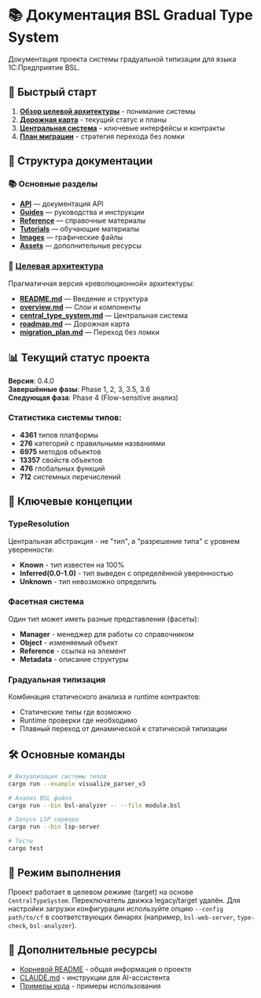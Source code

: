 # 📚 Документация BSL Gradual Type System

Документация проекта системы градуальной типизации для языка 1С:Предприятие BSL.

## 🚀 Быстрый старт

1. **[Обзор целевой архитектуры](reference/target_architecture/overview.md)** - понимание системы
2. **[Дорожная карта](reference/target_architecture/roadmap.md)** - текущий статус и планы
3. **[Центральная система](reference/target_architecture/central_type_system.md)** - ключевые интерфейсы и контракты
4. **[План миграции](reference/target_architecture/migration_plan.md)** - стратегия перехода без ломки

## 📂 Структура документации

### 📚 Основные разделы
- **[API](api/)** — документация API
- **[Guides](guides/)** — руководства и инструкции
- **[Reference](reference/)** — справочные материалы
- **[Tutorials](tutorials/)** — обучающие материалы
- **[Images](images/)** — графические файлы
- **[Assets](assets/)** — дополнительные ресурсы

### 🎯 [Целевая архитектура](reference/target_architecture/)
Прагматичная версия «революционной» архитектуры:
- **[README.md](reference/target_architecture/README.md)** — Введение и структура
- **[overview.md](reference/target_architecture/overview.md)** — Слои и компоненты
- **[central_type_system.md](reference/target_architecture/central_type_system.md)** — Центральная система
- **[roadmap.md](reference/target_architecture/roadmap.md)** — Дорожная карта
- **[migration_plan.md](reference/target_architecture/migration_plan.md)** — Переход без ломки

## 📊 Текущий статус проекта

**Версия**: 0.4.0  
**Завершённые фазы**: Phase 1, 2, 3, 3.5, 3.6  
**Следующая фаза**: Phase 4 (Flow-sensitive анализ)

### Статистика системы типов:
- **4361** типов платформы
- **276** категорий с правильными названиями
- **6975** методов объектов
- **13357** свойств объектов
- **476** глобальных функций
- **712** системных перечислений

## 🎯 Ключевые концепции

### TypeResolution
Центральная абстракция - не "тип", а "разрешение типа" с уровнем уверенности:
- **Known** - тип известен на 100%
- **Inferred(0.0-1.0)** - тип выведен с определённой уверенностью
- **Unknown** - тип невозможно определить

### Фасетная система
Один тип может иметь разные представления (фасеты):
- **Manager** - менеджер для работы со справочником
- **Object** - изменяемый объект
- **Reference** - ссылка на элемент
- **Metadata** - описание структуры

### Градуальная типизация
Комбинация статического анализа и runtime контрактов:
- Статические типы где возможно
- Runtime проверки где необходимо
- Плавный переход от динамической к статической типизации

## 🛠️ Основные команды

```bash
# Визуализация системы типов
cargo run --example visualize_parser_v3

# Анализ BSL файла
cargo run --bin bsl-analyzer -- --file module.bsl

# Запуск LSP сервера
cargo run --bin lsp-server

# Тесты
cargo test
```

## 🔧 Режим выполнения

Проект работает в целевом режиме (target) на основе `CentralTypeSystem`. Переключатель движка legacy/target удалён. Для настройки загрузки конфигурации используйте опцию `--config path/to/cf` в соответствующих бинарях (например, `bsl-web-server`, `type-check`, `bsl-analyzer`).


## 📖 Дополнительные ресурсы

- [Корневой README](../README.md) - общая информация о проекте
- [CLAUDE.md](../CLAUDE.md) - инструкции для AI-ассистента
- [Примеры кода](../examples/) - примеры использования
